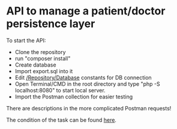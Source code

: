# API to manage a patient/doctor persistence layer

To start the API:
 - Clone the repository
 - run "composer install"
 - Create database
 - Import export.sql into it
 - Edit [/Repository/Database](https://github.com/jorjomir/api-users-hospitals/blob/master/Repository/Database.php) constants for DB connection
 - Open Terminal/CMD in the root directory and type "php -S localhost:8080" to start local server.
 - Import the Postman collection for easier testing

There are descriptions in the more complicated Postman requests!
 
The condition of the task can be found [here](https://github.com/jorjomir/api-users-hospitals/blob/master/api-task.md).